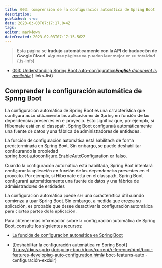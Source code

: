 ```yaml
---
title: 003: comprensión de la configuración automática de Spring Boot
description: 
published: true
date: 2023-02-03T07:17:17.044Z
tags: 
editor: markdown
dateCreated: 2023-02-03T07:17:15.502Z
---
```


> Esta página se **tradujo automáticamente con la API de traducción de Google Cloud**.
Algunas páginas se pueden leer mejor en su totalidad.{.is-info}



- [003: Understanding Spring Boot auto-configuration***English** document is available*](/en/Knowledge-base/Spring-Boot/Learning/003-understanding-spring-boot-auto-configuration)
{.links-list}


## Comprender la configuración automática de Spring Boot

La configuración automática de Spring Boot es una característica que configura automáticamente las aplicaciones de Spring en función de las dependencias presentes en el proyecto. Esto significa que, por ejemplo, si Hibernate está en el classpath, Spring Boot configurará automáticamente una fuente de datos y una fábrica de administradores de entidades.

La función de configuración automática está habilitada de forma predeterminada en Spring Boot. Sin embargo, se puede deshabilitar configurando la propiedad spring.boot.autoconfigure.EnableAutoConfiguration en falso.

Cuando la configuración automática está habilitada, Spring Boot intentará configurar la aplicación en función de las dependencias presentes en el proyecto. Por ejemplo, si Hibernate está en el classpath, Spring Boot configurará automáticamente una fuente de datos y una fábrica de administradores de entidades.

La configuración automática puede ser una característica útil cuando comienza a usar Spring Boot. Sin embargo, a medida que crezca su aplicación, es probable que desee desactivar la configuración automática para ciertas partes de la aplicación.

Para obtener más información sobre la configuración automática de Spring Boot, consulte los siguientes recursos:

- [La función de configuración automática en Spring Boot](https://docs.spring.io/spring-boot/docs/current/reference/html/boot-features-developing-auto-configuration.html)

- [Deshabilitar la configuración automática en Spring Boot](https://docs.spring.io/spring-boot/docs/current/reference/html/boot-features-developing-auto-configuration.html# boot-features-auto -configuración-excluir)